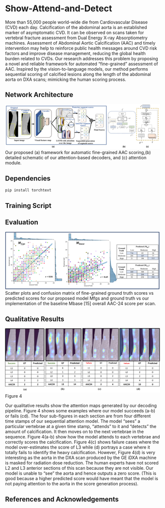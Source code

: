 # Show-Attend-and-Detect
More than 55,000 people world-wide die from Cardiovascular Disease (CVD) each day. Calcification of the abdominal aorta is an established marker of asymptomatic CVD. It can be observed on scans taken for vertebral fracture assessment from Dual Energy X-ray Absorptiometry machines. Assessment of Abdominal Aortic Calcification (AAC) and timely intervention may help to reinforce public health messages around CVD risk factors and improve disease management, reducing the global health burden related to CVDs. Our research addresses this problem by proposing a novel and reliable framework for automated “fine-grained” assessment of AAC. Inspired by the vision-to-language models, our method performs sequential scoring of calcified lesions along the length of the abdominal aorta on DXA scans; mimicking the human scoring process.

## Network Architecture

![Alt](architecture.PNG) 
Our proposed (a) framework for automatic fine-grained AAC scoring,(b) detailed schematic of our attention-based decoders, and (c) attention module.

## Dependencies

``` bash
pip install torchtext
```
## Training Script

## Evaluation

![Alt](comparison.PNG) 
Scatter plots and confusion matrix of fine-grained ground truth scores vs predicted scores for our proposed model Mfgs and ground truth vs our implementation of the baseline Mbase [15] overall AAC-24 score per scan.

## Qualitative Results

![Alt](visualisation.jpg) 
Figure 4

Our qualitative results show the attention maps generated by our decoding pipeline.
Figure 4 shows some examples where our model succeeds (a-b) or fails (cd). The four sub-figures in each section are from four different time stamps of our sequential attention model. The model “sees” a particular vertebrae at a given time stamp, “attends” to it and “detects” the amount of calcification. It then moves on to the next vertebrae in the sequence. Figure 4(a-b) show how the model attends to each vertebrae and correctly scores the calcification.
Figure 4(c) shows failure cases where the model over-estimates the score of L3 while (d) portrays a case where it totally fails to identify the heavy calcification. However, Figure 4(d) is very interesting as the aorta in the DXA scan produced by the GE iDXA machine is masked for radiation dose reduction. The human experts have not scored L2 and L3 anterior sections of this scan because they are not visible. Our model is unable to “see” the aorta and hence outputs a zero score. (This is good because a higher predicted score would have meant that the model is not paying attention to the aorta in the score generation process).

## References and Acknowledgements
